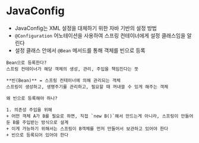# JavaConfig
+ JavaConfig는 XML 설정을 대체하기 위한 자바 기반의 설정 방법
+ `@Configuration` 어노테이션을 사용하여 스프링 컨테이너에게 설정 클래스임을 알린다
+ 설정 클래스 안에서 `@Bean` 메서드를 통해 객체를 빈으로 등록
```declarative
Bean으로 등록한다?
스프링 컨테이너가 해당 객체의 생성, 관리, 주입을 책임진다는 뜻

**빈(Bean)** = 스프링 컨테이너에 의해 관리되는 객체
스프링이 생성하고, 생명주기를 관리하고, 필요할 때 꺼내쓸 수 있게 해주는 객체

왜 빈으로 등록해야 하나?

1. 의존성 주입을 위해
+ 어떤 객체 A가 B를 필요로 하면, 직접 `new B()`해서 만드는게 아니라, 스프링이 만들어 둔 B를 주입받는 방식으로 설계
+ 이게 가능하기 위해서는 스프링이 B객체를 먼저 만들어서 보관하고 있어야 한다
+ 빈으로 등록되어 있어야 한다
```